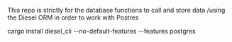 This repo is strictly for the database functions to call and store data
/using the Diesel ORM in order to work with Postres

cargo install diesel_cli --no-default-features --features postgres